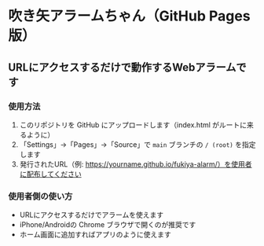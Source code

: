 # 吹き矢アラームちゃん（GitHub Pages版）

## URLにアクセスするだけで動作するWebアラームです

### 使用方法
1. このリポジトリを GitHub にアップロードします（index.html がルートに来るように）
2. 「Settings」→「Pages」→「Source」で `main` ブランチの `/ (root)` を指定します
3. 発行されたURL（例: https://yourname.github.io/fukiya-alarm/）を使用者に配布してください

### 使用者側の使い方
- URLにアクセスするだけでアラームを使えます
- iPhone/Androidの Chrome ブラウザで開くのが推奨です
- ホーム画面に追加すればアプリのように使えます
